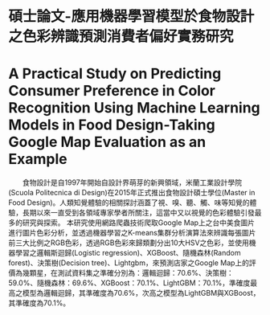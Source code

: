 # 碩士論文-應用機器學習模型於食物設計之色彩辨識預測消費者偏好實務研究
# A Practical Study on Predicting Consumer Preference in Color Recognition Using Machine Learning Models in Food Design-Taking Google Map Evaluation as an Example</br>

&emsp;&emsp;食物設計是自1997年開始自設計界萌芽的新興領域，米蘭工業設計學院(Scuola Politecnica di Design)在2015年正式推出食物設計碩士學位(Master in Food Design)。人類知覺體驗的相關探討涵蓋了視、嗅、聽、觸、味等知覺的體驗，長期以來一直受到各領域專家學者所關注，這當中又以視覺的色彩體驗引發最多的研究與探索。
本研究使用網路爬蟲技術爬取Google Map上之台中美食圖片進行圖片色彩分析，並透過機器學習之K-means集群分析演算法來辨識每張圖片前三大比例之RGB色彩，透過RGB色彩來歸類劃分出10大HSV之色彩，並使用機器學習之邏輯斯迴歸(Logistic regression)、XGBoost、隨機森林(Random forest)、決策樹(Decision tree)、Lightgbm，來預測店家之Google Map上的評價為幾顆星，在測試資料集之準確分別為：邏輯迴歸：70.6%、決策樹：59.0%、隨機森林：69.6%、XGBoost：70.1%、LightGBM：70.1%，準確度最高之模型為邏輯迴歸，其準確度為70.6%，次高之模型為LightGBM與XGBoost，其準確度為70.1%。
